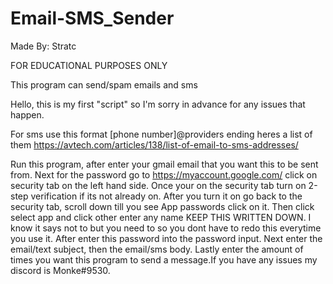 # Email-SMS_Sender
Made By: Stratc

FOR EDUCATIONAL PURPOSES ONLY

This program can send/spam emails and sms

Hello, this is my first "script" so I'm sorry in advance for any issues that happen.

For sms use this format [phone number]@providers ending heres a list of them https://avtech.com/articles/138/list-of-email-to-sms-addresses/


Run this program, after enter your gmail email that you want this to be sent from.
Next for the password go to https://myaccount.google.com/ click on security tab on the left hand side. Once your on the security tab turn on 2-step verification if its not already on. After you turn it on go back to the security tab, scroll down till you see App passwords click on it. Then click select app and click other enter any name KEEP THIS WRITTEN DOWN. I know it says not to but you need to so you dont have to redo this everytime you use it. After enter this password into the password input. Next enter the email/text subject, then the email/sms body. Lastly enter the amount of times you want this program to send a message.If you have any issues my discord is Monke#9530.

